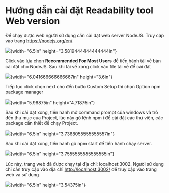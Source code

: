 Hướng dẫn cài đặt Readability tool Web version
==============================================

Để chạy được web người sử dụng cần cài đặt web server NodeJS. Truy cập
vào trang <https://nodejs.org/en/>

![](media/image1.png){width="6.5in" height="3.5819444444444444in"}

Click vào lựa chọn **Recommended For Most Users** để tiến hành tải về
bản cài đặt cho NodeJS. Sau khi tải về xong click vào file tải về để cài
đặt

![](media/image2.png){width="6.041666666666667in" height="3.6in"}

Tiếp tục click chọn next cho đến bước Custom Setup thì chọn Option npm
package manager

![](media/image3.png){width="5.96875in" height="4.71875in"}

Sau khi cài đặt xong, tiến hành mở command prompt của windows và trỏ đến
thư mục của Project, lúc này gõ lệnh npm i để cài đặt các thư viện, các
package cần thiết để chạy Project.

![](media/image4.png){width="6.5in" height="3.7368055555555557in"}

Sau khi cài đặt xong, tiến hành gõ npm start để tiến hành chạy server.

![](media/image5.png){width="6.5in" height="3.7555555555555555in"}

Lúc này, trang web đã được chạy tại địa chỉ: localhost:3002. Người sử
dụng chỉ cần truy cập vào địa chỉ <http://localhost:3002/> để truy cập
vào trang web và sử dụng

![](media/image6.png){width="6.5in" height="3.54375in"}
